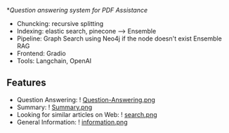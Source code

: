**Question answering system for PDF Assistance*
- Chuncking: recursive splitting
- Indexing: elastic search, pinecone --> Ensemble
- Pipeline: Graph Search using Neo4j if the node doesn't exist Ensemble RAG
- Frontend: Gradio
- Tools: Langchain, OpenAI
  
## Features

- Question Answering:
  ! [Question-Answering.png](https://github.com/saharkh99/Speech-master/blob/master/images/photo_2024-07-16_11-04-37.jpg)
- Summary:
  ! [Summary.png](https://github.com/saharkh99/Speech-master/blob/master/images/photo_2024-07-16_11-04-41.jpg)
- Looking for similar articles on Web:
  ! [search.png](https://github.com/saharkh99/Speech-master/blob/master/images/photo_2024-07-16_11-04-45.jpg)
- General Information:
  ! [information.png](https://github.com/saharkh99/Speech-master/blob/master/images/photo_2024-07-16_11-04-49.jpg)
  








